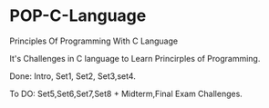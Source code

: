 # POP-C-Language
Principles Of Programming With C Language

It's Challenges in C language to Learn Princirples of Programming.

Done: Intro, Set1, Set2, Set3,set4.

To DO: Set5,Set6,Set7,Set8 + Midterm,Final Exam Challenges.
